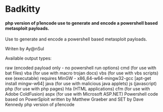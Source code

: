 Badkitty
=========
#### php version of p1encode use to generate and encode a powershell based metasploit payloads.

Use to generate and encode a powershell based metasploit payloads.

Writen by Ay@nSul

Available output types:

raw (encoded payload only - no powershell run options)
cmd (for use with bat files)
vba (for use with macro trojan docs)
vbs (for use with vbs scripts)
exe (executable) requires MinGW - x86_64-w64-mingw32-gcc [apt-get install mingw-w64]
java (for use with malicious java applets)
js (javascript)
php (for use with php pages)
hta (HTML applications)
cfm (for use with Adobe ColdFusion)
aspx (for use with Microsoft ASP.NET)
Powershell code based on PowerSploit written by Matthew Graeber and SET by Dave Kennedy
php version of p1encode


